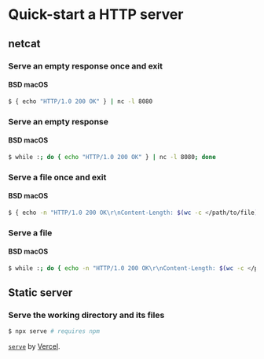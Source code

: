 # Quick-start a HTTP server

## netcat

### Serve an empty response once and exit

#### BSD macOS

```bash
$ { echo "HTTP/1.0 200 OK" } | nc -l 8080
```

### Serve an empty response

#### BSD macOS

```bash
$ while :; do { echo "HTTP/1.0 200 OK" } | nc -l 8080; done
```

### Serve a file once and exit

#### BSD macOS

```bash
$ { echo -n "HTTP/1.0 200 OK\r\nContent-Length: $(wc -c </path/to/file)\r\n\r\n"; cat /path/to/file; } | nc -l 8080
```

### Serve a file

#### BSD macOS

```bash
$ while :; do { echo -n "HTTP/1.0 200 OK\r\nContent-Length: $(wc -c </path/to/file)\r\n\r\n"; cat /path/to/file; } | nc -l 8080; done
```

## Static server

### Serve the working directory and its files

```bash
$ npx serve # requires npm
```

[`serve`](https://github.com/vercel/serve) by [Vercel](https://vercel.com/).

